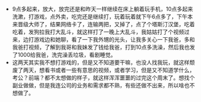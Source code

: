 + 9点多起来，放大，放完还是和昨天一样继续在床上躺着玩手机，10点多起来洗漱，打游戏，点外卖，吃完还是继续打，玩着玩着就下午6点多了，下午本来晋级大师了，结果网络卡了，连输两把，又掉了，点了个塔斯汀汉堡，吃着吃着，发狗拉我打大乱斗，就这样打了一晚上大乱斗，我姑姑打了个视频过来，边打游戏边和她聊，看了一下我外甥的光头，让我多关心一下我爸，多和我爸打视频，了解到我哥和我妹发了钱给我爸，打到10点多洗澡，然后我也发了1000给我爸，洗完澡丢垃圾，看剧睡觉。
+ 这两天其实我不想打游戏的，但是又不知道要干嘛，也没人找我玩，就这样颓废了两天，想看书或者一些有意思的视频，或者学习，但是又不知道学什么，考公？前端？都不太想做的样子，就这样浑浑噩噩的过完这个周末了。想找个副业做做，但是我连公司的业务和需求都不熟，有些还做不出来，所以啥也不想做了。
